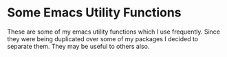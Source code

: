 # Some Emacs Utility Functions

These are some of my emacs utility functions which I use frequently. Since they
were being duplicated over some of my packages I decided to separate them. They
may be useful to others also.
